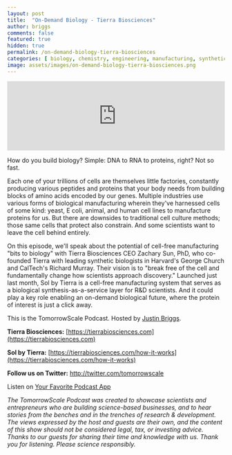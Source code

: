 ```yaml
---
layout: post
title:  "On-Demand Biology - Tierra Biosciences"
author: briggs
comments: false
featured: true
hidden: true
permalink: /on-demand-biology-tierra-biosciences
categories: [ biology, chemistry, engineering, manufacturing, synthetic biology, genetics, startup ]
image: assets/images/on-demand-biology-tierra-biosciences.png
---
```


<iframe src="https://anchor.fm/tomorrowscale/embed/episodes/On-Demand-Biology---Tierra-Biosciences-efv774" height="160px" width="100%" frameborder="0" scrolling="no"></iframe>

How do you build biology? Simple: DNA to RNA to proteins, right? Not so fast. 

Each one of your trillions of cells are themselves little factories, constantly producing various peptides and proteins that your body needs from building blocks of amino acids encoded by our genes. Multiple industries use various forms of biological manufacturing wherein they've harnessed cells of some kind: yeast, E coli, animal, and human cell lines to manufacture proteins for us. But there are downsides to traditional cell culture methods; those same cells that protect also constrain. And some scientists want to leave the cell behind entirely.

On this episode, we'll speak about the potential of cell-free manufacturing "bits to biology" with Tierra Biosciences CEO Zachary Sun, PhD, who co-founded Tierra with leading synthetic biologists in Harvard's George Church and CalTech's Richard Murray. Their vision is to "break free of the cell and fundamentally change how scientists approach discovery." Launched just last month, Sol by Tierra is a cell-free manufacturing system that serves as a biological synthesis-as-a-service layer for R&D scientists. And it could play a key role enabling an on-demand biological future, where the protein of interest is just a click away.

This is the TomorrowScale Podcast. Hosted by [Justin Briggs](https://www.linkedin.com/in/briggsly).

**Tierra Biosciences:** [https://tierrabiosciences.com](https://tierrabiosciences.com)

**Sol by Tierra:** [https://tierrabiosciences.com/how-it-works](https://tierrabiosciences.com/how-it-works)

**Follow us on Twitter:** <a href="http://twitter.com/tomorrowscale" target="_blank" rel="noopener ugc noreferrer">http://twitter.com/tomorrowscale</a>

Listen on [Your Favorite Podcast App](https://anchor.fm/tomorrowscale/)

*The TomorrowScale Podcast was created to showcase scientists and entrepreneurs who are building science-based businesses, and to hear stories from the benches and in the trenches of research & development. The views expressed by the host and guests are their own, and the content of this show should not be considered legal, tax, or investing advice. Thanks to our guests for sharing their time and knowledge with us. Thank you for listening. Please science responsibly.*